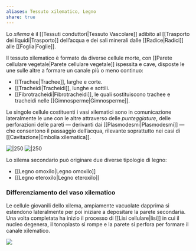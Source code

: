 ```yaml
---
aliases: Tessuto xilematico, Legno
share: true
---
```

Lo *xilema* è il [[Tessuti conduttori|Tessuto Vascolare]] adibito al [[Trasporto dei liquidi|Trasporto]] dell’acqua e dei sali minerali dalle [[Radice|Radici]] alle [[Foglia|Foglie]].

Il tessuto xilematico è formato da diverse cellule morte, con [[Parete cellulare vegetale|Parete cellulare vegetale]] ispessita e cave, disposte le une sulle altre a formare un canale più o meno continuo:
- [[Trachee|Trachee]], larghe e corte.
- [[Tracheidi|Tracheidi]], lunghe e sottili.
- [[Fibrotracheidi|Fibrotracheidi]], le quali sostituiscono trachee e tracheidi nelle [[Gimnosperme|Gimnosperme]].

Le singole cellule costituenti i vasi xilematici sono in comunicazione lateralmente le une con le altre attraverso delle *punteggiature*, delle perforazioni delle pareti — derivanti dai [[Plasmodesmi|Plasmodesmi]] — che consentono il passaggio dell’acqua, rilevante soprattutto nei casi di [[Cavitazione|Embolia xilematica]].

![|250](ecc97a54036440c6856762cfb51b6211_MD5%201.png)
![|250](46494a54201f1c488ccdbe7a57f4459b_MD5%201.png)

Lo xilema secondario può originare due diverse tipologie di legno:
- [[Legno omoxilo|Legno omoxilo]]
- [[Legno eteroxilo|Legno eteroxilo]]

### Differenziamento del vaso xilematico
Le cellule giovanili dello xilema, ampiamente vacuolate dapprima si estendono lateralmente per poi iniziare a depositare la parete secondaria. 
Una volta completata ha inizio il processo di [[Lisi cellulare|lisi]] in cui il nucleo degenera, il tonoplasto si rompe e la parete si perfora per formare il canale xilematico.

![](e29c9287d0d238e28601661c47878170_MD5%201.png)